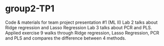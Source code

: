 # group2-TP1
Code &amp; materials for team project presentation #1 (ML II)
Lab 2 talks about Ridge regression and Lasso Regression 
Lab 3 talks about PCR and PLS. 
Applied exercise 9 walks through Ridge regression, Lasso Regression, PCR and PLS and compares the difference between 4 methods. 
